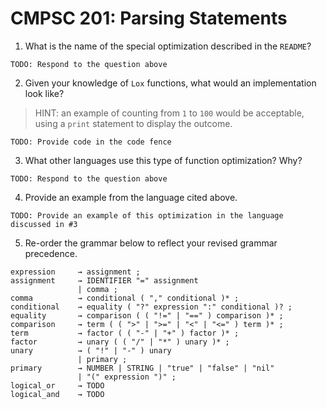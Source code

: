 # CMPSC 201: Parsing Statements

1. What is the name of the special optimization described in the `README`?

`TODO: Respond to the question above`

2. Given your knowledge of `Lox` functions, what would an implementation look like?

> HINT: an example of counting from `1` to `100` would be acceptable, using a `print`
> statement to display the outcome.

```lox
TODO: Provide code in the code fence
```

3. What other languages use this type of function optimization? Why?

`TODO: Respond to the question above`

4. Provide an example from the language cited above.

```
TODO: Provide an example of this optimization in the language discussed in #3
```

5. Re-order the grammar below to reflect your revised grammar precedence.

```
expression     → assignment ;
assignment     → IDENTIFIER "=" assignment
               | comma ;
comma          → conditional ( "," conditional )* ;
conditional    → equality ( "?" expression ":" conditional )? ;
equality       → comparison ( ( "!=" | "==" ) comparison )* ;
comparison     → term ( ( ">" | ">=" | "<" | "<=" ) term )* ;
term           → factor ( ( "-" | "+" ) factor )* ;
factor         → unary ( ( "/" | "*" ) unary )* ;
unary          → ( "!" | "-" ) unary
               | primary ;
primary        → NUMBER | STRING | "true" | "false" | "nil"
               | "(" expression ")" ;
logical_or     → TODO
logical_and    → TODO
```
